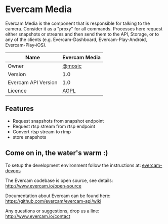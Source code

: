 # Evercam Media

Evercam Media is the component that is responsible for talking  to the camera. Consider it as a "proxy" for all commands. Processes here request either snapshots or streams and then send them to the API, Storage, or to any of the clients (e.g. Evercam-Dashboard, Evercam-Play-Android, Evercam-Play-iOS).

| Name   | Evercam Media  |
| --- | --- |
| Owner   | [@mosic](https://github.com/mosic)   |
| Version  | 1.0 |
| Evercam API Version  | 1.0  |
| Licence | [AGPL](https://tldrlegal.com/license/gnu-affero-general-public-license-v3-%28agpl-3.0%29) |

## Features

* Request snapshots from snapshot endpoint
* Request rtsp stream from rtsp endpoint
* Convert rtsp stream to rtmp
* store snapshots

## Come on in, the water's warm :)

To setup the development environment follow the instructions at: [evercam-devops](https://github.com/evercam/evercam-devops)

The  Evercam codebase is open source, see details: http://www.evercam.io/open-source

Documentation about Evercam can be found here: https://github.com/evercam/evercam-api/wiki

Any questions or suggestions, drop us a line: http://www.evercam.io/contact
